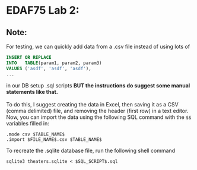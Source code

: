 # EDAF75 Lab 2:
## Note:
For testing, we can quickly add data from a .csv 
file instead of using lots of 
```sql
INSERT OR REPLACE
INTO   TABLE(param1, param2, param3)
VALUES ('asdf', 'asdf', 'asdf'),
...
```
in our DB setup .sql scripts 
**BUT the instructions do suggest some manual
statements like that.**
<br> <br>
To do this, I suggest creating the data in Excel,
then saving it as a CSV (comma delimited) file,
and removing the header (first row) in a text
editor.
Now, you can import the data using the following
SQL command with the `$$` variables filled in:
```sqlite3
.mode csv $TABLE_NAME$
.import $FILE_NAME$.csv $TABLE_NAME$
```
To recreate the .sqlite database file, run the following shell command
```
sqlite3 theaters.sqlite < $SQL_SCRIPT$.sql
```